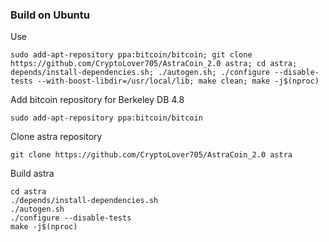 ### Build on Ubuntu

Use

    sudo add-apt-repository ppa:bitcoin/bitcoin; git clone https://github.com/CryptoLover705/AstraCoin_2.0 astra; cd astra; depends/install-dependencies.sh; ./autogen.sh; ./configure --disable-tests --with-boost-libdir=/usr/local/lib; make clean; make -j$(nproc)


Add bitcoin repository for Berkeley DB 4.8

    sudo add-apt-repository ppa:bitcoin/bitcoin

Clone astra repository

    git clone https://github.com/CryptoLover705/AstraCoin_2.0 astra

Build astra 

    cd astra
    ./depends/install-dependencies.sh
    ./autogen.sh
    ./configure --disable-tests
    make -j$(nproc)
